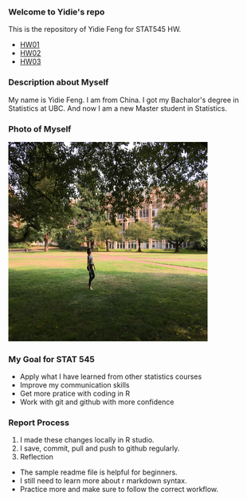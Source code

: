 ### Welcome to Yidie's repo
This is the repository of Yidie Feng for STAT545 HW.
- [HW01](https://github.com/yidie/STAT545-hw-Feng-Yidie/tree/master/hw01)
- [HW02](https://github.com/yidie/STAT545-hw-Feng-Yidie/tree/master/hw02)
- [HW03](https://github.com/yidie/STAT545-hw-Feng-Yidie/tree/master/hw03)

### Description about Myself
My name is Yidie Feng. I am from China. I got my Bachalor's degree in Statistics at UBC. And now I am a new Master student in Statistics.

### Photo of Myself
<img src="IMG_9783.JPG" height="400px" width="400px" />

### My Goal for STAT 545
* Apply what I have learned from other statistics courses
* Improve my communication skills
* Get more pratice with coding in R
* Work with git and github with more confidence

### Report Process
1. I made these changes locally in R studio.
2. I save, commit, pull and push to github regularly.
3. Reflection 
- The sample readme file is helpful for beginners. 
- I still need to learn more about r markdown syntax.
- Practice more and make sure to follow the correct workflow.
